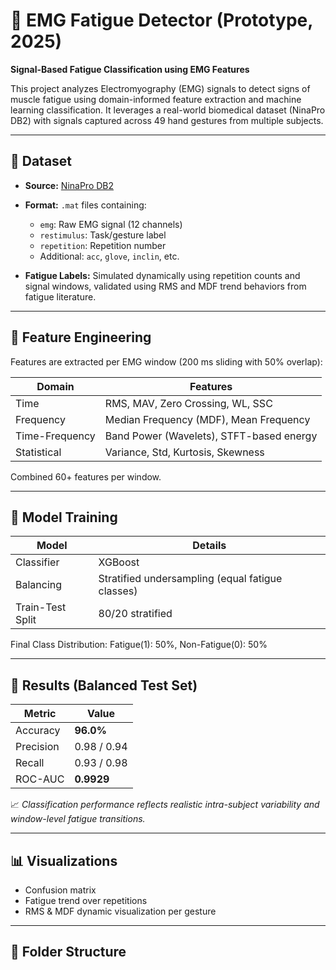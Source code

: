 # 🧠 EMG Fatigue Detector (Prototype, 2025)

**Signal-Based Fatigue Classification using EMG Features**

This project analyzes Electromyography (EMG) signals to detect signs of muscle fatigue using domain-informed feature extraction and machine learning classification. It leverages a real-world biomedical dataset (NinaPro DB2) with signals captured across 49 hand gestures from multiple subjects.

---

## 📂 Dataset

- **Source:** [NinaPro DB2](https://ninapro.hevs.ch/instructions/DB2.html)
- **Format:** `.mat` files containing:
  - `emg`: Raw EMG signal (12 channels)
  - `restimulus`: Task/gesture label
  - `repetition`: Repetition number
  - Additional: `acc`, `glove`, `inclin`, etc.

- **Fatigue Labels:** Simulated dynamically using repetition counts and signal windows, validated using RMS and MDF trend behaviors from fatigue literature.

---

## 🔬 Feature Engineering

Features are extracted per EMG window (200 ms sliding with 50% overlap):

| Domain          | Features                                 |
|-----------------|-------------------------------------------|
| Time            | RMS, MAV, Zero Crossing, WL, SSC         |
| Frequency       | Median Frequency (MDF), Mean Frequency   |
| Time-Frequency  | Band Power (Wavelets), STFT-based energy |
| Statistical     | Variance, Std, Kurtosis, Skewness        |

Combined 60+ features per window.

---

## 🧠 Model Training

| Model           | Details                          |
|-----------------|----------------------------------|
| Classifier      | XGBoost                          |
| Balancing       | Stratified undersampling (equal fatigue classes) |
| Train-Test Split| 80/20 stratified                 |

Final Class Distribution: Fatigue(1): 50%, Non-Fatigue(0): 50%

---

## 🧪 Results (Balanced Test Set)

| Metric        | Value     |
|---------------|-----------|
| Accuracy      | **96.0%** |
| Precision     | 0.98 / 0.94 |
| Recall        | 0.93 / 0.98 |
| ROC-AUC       | **0.9929** |

📈 *Classification performance reflects realistic intra-subject variability and window-level fatigue transitions.*

---

## 📊 Visualizations

- Confusion matrix
- Fatigue trend over repetitions
- RMS & MDF dynamic visualization per gesture

---

## 📁 Folder Structure

